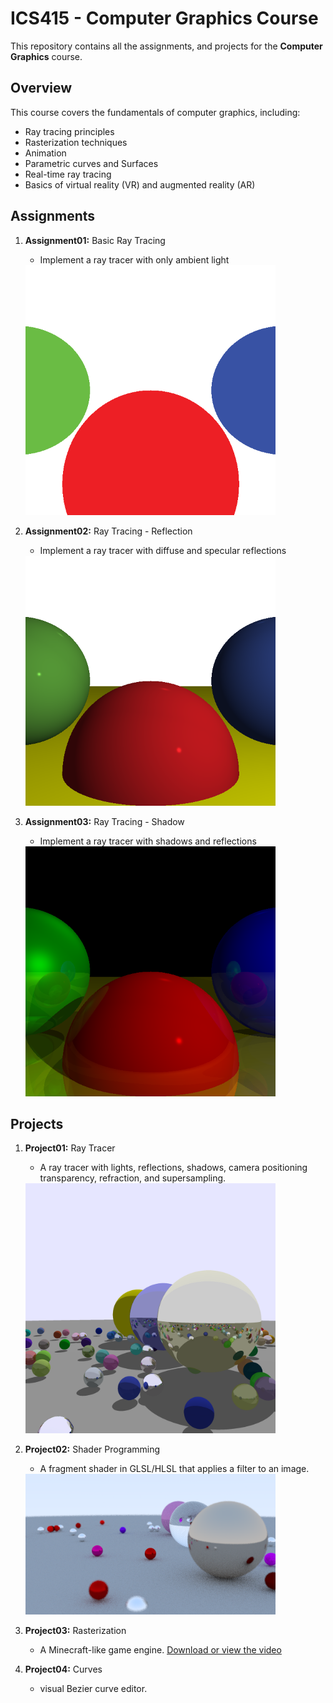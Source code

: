 # ICS415 - Computer Graphics Course

This repository contains all the assignments, and projects for the **Computer Graphics** course.

## Overview

This course covers the fundamentals of computer graphics, including:
- Ray tracing principles
- Rasterization techniques
- Animation
- Parametric curves and Surfaces
- Real-time ray tracing
- Basics of virtual reality (VR) and augmented reality (AR)


## Assignments

1. **Assignment01:** Basic Ray Tracing 
   - Implement a ray tracer with only ambient light
   
   <img src="https://github.com/Muaibed/ICS415-Projects/raw/main/code/results/raytracing01.png" alt="Assignment01-Result" width="400">


3. **Assignment02:** Ray Tracing - Reflection
   - Implement a ray tracer with diffuse and specular reflections
  
   <img src="https://github.com/Muaibed/ICS415-Projects/raw/main/code/results/raytracing02.png" alt="Assignment02-Result" width="400">


4. **Assignment03:** Ray Tracing - Shadow
   - Implement a ray tracer with shadows and reflections
  
   <img src="https://github.com/Muaibed/ICS415-Projects/raw/main/code/results/raytracing03.png" alt="Assignment03-Result" width="400">



## Projects 
1. **Project01:** Ray Tracer
   - A ray tracer with lights, reflections, shadows, camera positioning transparency, refraction, and supersampling.
  
   <img src="https://github.com/Muaibed/ICS415-Projects/raw/main/code/results/Project01.png" alt="Project01-Result" width="400">


2. **Project02:** Shader Programming
   - A fragment shader in GLSL/HLSL that applies a filter to an image.
  
   <img src="https://github.com/Muaibed/ICS415-Projects/raw/main/code/results/Project02.png" alt="Project02-Result" width="400">


3. **Project03:** Rasterization
   - A Minecraft-like game engine.
     [Download or view the video](../results/Project03.mp4)


4. **Project04:** Curves
   - visual Bezier curve editor.
